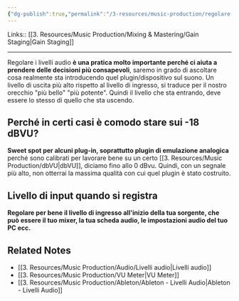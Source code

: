 ```yaml
---
{"dg-publish":true,"permalink":"/3-resources/music-production/regolare-i-livelli-audio/"}
---
```


Links:: [[3. Resources/Music Production/Mixing & Mastering/Gain Staging\|Gain Staging]]

---
Regolare i livelli audio **è una pratica molto importante perché ci aiuta a prendere delle decisioni più consapevoli**, saremo in grado di ascoltare cosa realmente sta introducendo quel plugin/dispositivo sul suono. Un livello di uscita più alto rispetto al livello di ingresso, si traduce per il nostro orecchio "più bello" "più potente".
Quindi il livello che sta entrando, deve essere lo stesso di quello che sta uscendo.

## Perché in certi casi è comodo stare sui -18 dBVU?

**Sweet spot per alcuni plug-in, soprattutto plugin di emulazione analogica** perché sono calibrati per lavorare bene su un certo [[3. Resources/Music Production/dbVU\|dbVU]], diciamo fino allo 0 dBvu. Quindi, con un segnale più alto, non otterrai la massima qualità con cui quel plugin è stato costruito.

## Livello di input quando si registra

**Regolare per bene il livello di ingresso all'inizio della tua sorgente, che può essere il tuo mixer, la tua scheda audio, le impostazioni audio del tuo PC ecc.**


## Related Notes

- [[3. Resources/Music Production/Audio/Livelli audio\|Livelli audio]]
- [[3. Resources/Music Production/VU Meter\|VU Meter]]
- [[3. Resources/Music Production/Ableton/Ableton - Livelli Audio\|Ableton - Livelli Audio]]

